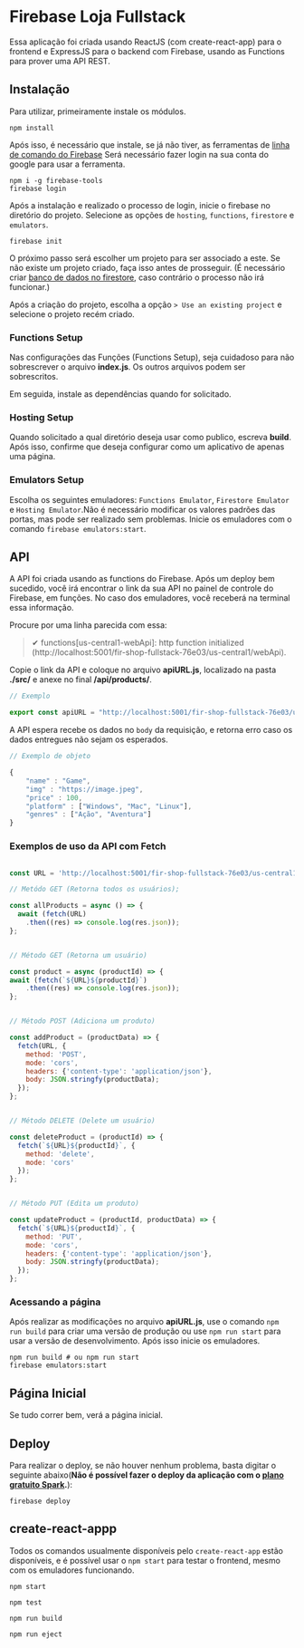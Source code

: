 # Firebase Loja Fullstack 

Essa aplicação foi criada usando ReactJS (com create-react-app) para o frontend e ExpressJS para o backend com Firebase, usando as Functions para prover uma API REST.

## Instalação

Para utilizar, primeiramente instale os módulos.

```
npm install
```

Após isso, é necessário que instale, se já não tiver, as ferramentas de [linha de comando do Firebase](https://firebase.google.com/docs/cli/)
Será necessário fazer login na sua conta do google para usar a ferramenta.

```
npm i -g firebase-tools
firebase login
```
Após a instalação e realizado o processo de login, inicie o firebase no diretório do projeto. Selecione as opções de `hosting`, `functions`, `firestore` e `emulators`.

```
firebase init
```

O próximo passo será escolher um projeto para ser associado a este. Se não existe um projeto criado, faça isso antes de prosseguir. (É necessário criar [banco de dados no firestore](https://firebase.google.com/docs/firestore/quickstart), caso contrário o processo não irá funcionar.)

Após a criação do projeto, escolha a opção `> Use an existing project` e selecione o projeto recém criado.

### Functions Setup

Nas configurações das Funções (Functions Setup), seja cuidadoso para não sobrescrever o arquivo **index.js**. Os outros arquivos podem ser sobrescritos.

Em seguida, instale as dependências quando for solicitado.

### Hosting Setup

Quando solicitado a qual diretório deseja usar como publico, escreva **build**. Após isso, confirme que deseja configurar como um aplicativo de apenas uma página. 

### Emulators Setup

Escolha os seguintes emuladores: `Functions Emulator`, `Firestore Emulator` e `Hosting Emulator`.Não é necessário modificar os valores padrões das portas, mas pode ser realizado sem problemas. Inicie os emuladores com o comando `firebase emulators:start`.

## API

A API foi criada usando as functions do Firebase. Após um deploy bem sucedido, você irá encontrar o link da sua API no painel de controle do Firebase, em funções. No caso dos emuladores, você receberá na terminal essa informação.

Procure por uma linha parecida com essa:
> ✔  functions[us-central1-webApi]: http function initialized (http://localhost:5001/fir-shop-fullstack-76e03/us-central1/webApi).

Copie o link da API e coloque no arquivo **apiURL.js**, localizado na pasta **./src/** e anexe no final **/api/products/**.

```javascript
// Exemplo 

export const apiURL = "http://localhost:5001/fir-shop-fullstack-76e03/us-central1/webApi/api/products/"
```

A API espera recebe os dados no `body` da requisição, e retorna erro caso os dados entregues não sejam os esperados.

```javascript
// Exemplo de objeto 

{
    "name" : "Game",
    "img" : "https://image.jpeg",
    "price" : 100,
    "platform" : ["Windows", "Mac", "Linux"],
    "genres" : ["Ação", "Aventura"]
}
```

### Exemplos de uso da API com Fetch

```javascript

const URL = 'http://localhost:5001/fir-shop-fullstack-76e03/us-central1/webApi/api/products/';

// Metódo GET (Retorna todos os usuários);

const allProducts = async () => {
  await (fetch(URL)
    .then((res) => console.log(res.json));
};


// Método GET (Retorna um usuário)

const product = async (productId) => {
await (fetch(`${URL}${productId}`)
    .then((res) => console.log(res.json));
};


// Método POST (Adiciona um produto)

const addProduct = (productData) => {
  fetch(URL, {
    method: 'POST',
    mode: 'cors',
    headers: {'content-type': 'application/json'},
    body: JSON.stringfy(productData);
  });
};


// Método DELETE (Delete um usuário)

const deleteProduct = (productId) => {
  fetch(`${URL}${productId}`, {
    method: 'delete',
    mode: 'cors'
  });
};


// Método PUT (Edita um produto)

const updateProduct = (productId, productData) => {
  fetch(`${URL}${productId}`, {
    method: 'PUT',
    mode: 'cors',
    headers: {'content-type': 'application/json'},
    body: JSON.stringfy(productData);
  });
};

```

### Acessando a página

Após realizar as modificações no arquivo **apiURL.js**, use o comando `npm run build` para criar uma versão de produção ou use `npm run start` para usar a versão de desenvolvimento. Após isso inicie os emuladores.

```
npm run build # ou npm run start
firebase emulators:start
```

## Página Inicial

Se tudo correr bem, verá a página inicial.

## Deploy

Para realizar o deploy, se não houver nenhum problema, basta digitar o seguinte abaixo(**Não é possível fazer o deploy da aplicação com o [plano gratuito Spark](https://firebase.google.com/pricing/).**):

```
firebase deploy
```

## create-react-appp

Todos os comandos usualmente disponíveis pelo `create-react-app` estão disponíveis, e é possível usar o `npm start` para testar o frontend, mesmo com os emuladores funcionando.

`npm start`

`npm test`

`npm run build`

`npm run eject`
